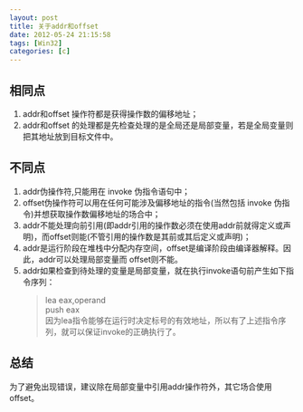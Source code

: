 ```yaml
---
layout: post
title: 关于addr和offset
date: 2012-05-24 21:15:58
tags: [Win32]
categories: [c]
---
```


## 相同点

1. addr和offset 操作符都是获得操作数的偏移地址；
2. addr和offset 的处理都是先检查处理的是全局还是局部变量，若是全局变量则把其地址放到目标文件中。

## 不同点

1. addr伪操作符,只能用在 invoke 伪指令语句中；
2. offset伪操作符可以用在任何可能涉及偏移地址的指令(当然包括 invoke 伪指令)并想获取操作数偏移地址的场合中；
3. addr不能处理向前引用(即addr引用的操作数必须在使用addr前就得定义或声明)，而offset则能(不管引用的操作数是其前或其后定义或声明)；
4. addr是运行阶段在堆栈中分配内存空间，offset是编译阶段由编译器解释。因此，addr可以处理局部变量而 offset则不能。
5. addr如果检查到待处理的变量是局部变量，就在执行invoke语句前产生如下指令序列：    
    >lea  eax,operand  
    >push eax  
    >因为lea指令能够在运行时决定标号的有效地址，所以有了上述指令序列，就可以保证invoke的正确执行了。

## 总结
为了避免出现错误，建议除在局部变量中引用addr操作符外，其它场合使用offset。